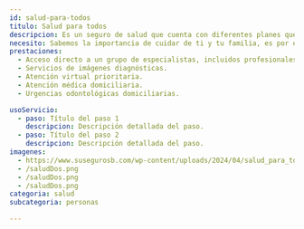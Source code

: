 ```yaml
---
id: salud-para-todos
titulo: Salud para todos
descripcion: Es un seguro de salud que cuenta con diferentes planes que puedes elegir según tus necesidades y capacidad de pago. De acuerdo al que elijas podrás o no compartirlo con quien prefieras y acceder a diferentes coberturas y beneficios.
necesito: Sabemos la importancia de cuidar de ti y tu familia, es por ello que, te brindamos las mejores opciones que te permitirán disfrutar de los momentos más especiales de tu vida con tranquilidad.
prestaciones: 
  - Acceso directo a un grupo de especialistas, incluidos profesionales de salud mental, dependiendo del plan que elijas.
  - Servicios de imágenes diagnósticas.
  - Atención virtual prioritaria.
  - Atención médica domiciliaria.
  - Urgencias odontológicas domiciliarias.

usoServicio:
  - paso: Título del paso 1
    descripcion: Descripción detallada del paso.
  - paso: Título del paso 2
    descripcion: Descripción detallada del paso.
imagenes:
  - https://www.susegurosb.com/wp-content/uploads/2024/04/salud_para_todos_sura.png
  - /saludDos.png
  - /saludDos.png
  - /saludDos.png
categoria: salud
subcategoria: personas

---
```

